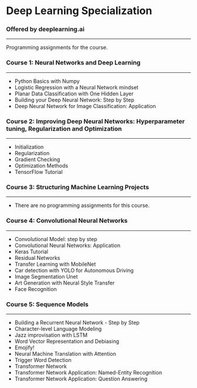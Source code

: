# Deep Learning Specialization 
### Offered by deeplearning.ai
---
Programming assignments for the course.

### Course 1: Neural Networks and Deep Learning
---
* Python Basics with Numpy
* Logistic Regression with a Neural Network mindset
* Planar Data Classification with One Hidden Layer
* Building your Deep Neural Network: Step by Step
* Deep Neural Network for Image Classification: Application

### Course 2: Improving Deep Neural Networks: Hyperparameter tuning, Regularization and Optimization
---
* Initialization
* Regularization
* Gradient Checking
* Optimization Methods
* TensorFlow Tutorial

### Course 3: Structuring Machine Learning Projects
---
* There are no programming assignments for this course.

### Course 4: Convolutional Neural Networks
---
* Convolutional Model: step by step
* Convolutional Neural Networks: Application
* Keras Tutorial
* Residual Networks
* Transfer Learning with MobileNet
* Car detection with YOLO for Autonomous Driving
* Image Segmentation Unet
* Art Generation with Neural Style Transfer
* Face Recognition

### Course 5: Sequence Models
---
* Building a Recurrent Neural Network - Step by Step
* Character-level Language Modeling
* Jazz improvisation with LSTM
* Word Vector Representation and Debiasing
* Emojify!
* Neural Machine Translation with Attention
* Trigger Word Detection
* Transformer Network
* Transformer Network Application: Named-Entity Recognition
* Transformer Network Application: Question Answering
